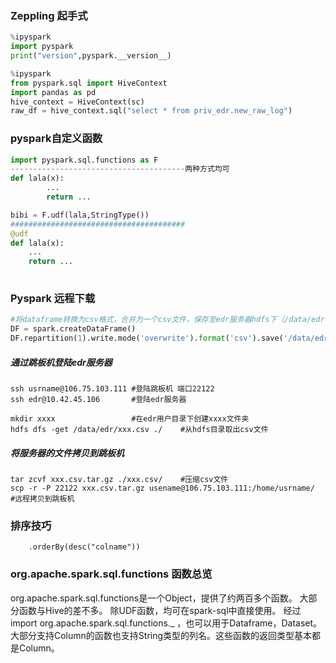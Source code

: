 

### Zeppling 起手式

```python
%ipyspark
import pyspark
print("version",pyspark.__version__)
```

```python
%ipyspark
from pyspark.sql import HiveContext
import pandas as pd
hive_context = HiveContext(sc)
raw_df = hive_context.sql("select * from priv_edr.new_raw_log")
```

### pyspark自定义函数

```python
import pyspark.sql.functions as F
---------------------------------------两种方式均可
def lala(x):
		...
		return ...

bibi = F.udf(lala,StringType())
#######################################
@udf
def lala(x):
  	...
    return ...
 
```

### Pyspark 远程下载

```python
#将dataframe转换为csv格式，合并为一个csv文件，保存至edr服务器hdfs下（/data/edr 是有编辑权限的目录）
DF = spark.createDataFrame()
DF.repartition(1).write.mode('overwrite').format('csv').save('/data/edr/chongchao.csv')

```

##### 通过跳板机登陆edr服务器

```
ssh usrname@106.75.103.111 #登陆跳板机 端口22122 
ssh edr@10.42.45.106       #登陆edr服务器

mkdir xxxx                 #在edr用户目录下创建xxxx文件夹
hdfs dfs -get /data/edr/xxx.csv ./    #从hdfs目录取出csv文件
```

##### 将服务器的文件拷贝到跳板机

```
tar zcvf xxx.csv.tar.gz ./xxx.csv/    #压缩csv文件
scp	-r -P 22122 xxx.csv.tar.gz usename@106.75.103.111:/home/usrname/  #远程拷贝到跳板机
```

### 排序技巧

```
	.orderBy(desc("colname"))
```

### org.apache.spark.sql.functions 函数总览

org.apache.spark.sql.functions是一个Object，提供了约两百多个函数。
大部分函数与Hive的差不多。
除UDF函数，均可在spark-sql中直接使用。
经过import org.apache.spark.sql.functions._ ，也可以用于Dataframe，Dataset。
大部分支持Column的函数也支持String类型的列名。这些函数的返回类型基本都是Column。

